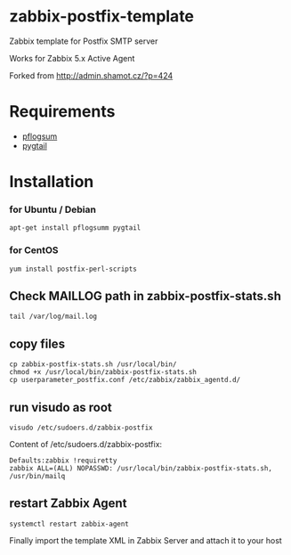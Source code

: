 # zabbix-postfix-template
Zabbix template for Postfix SMTP server

Works for Zabbix 5.x Active Agent

Forked from http://admin.shamot.cz/?p=424

# Requirements
* [pflogsum](http://jimsun.linxnet.com/postfix_contrib.html)
* [pygtail](https://pypi.org/project/pygtail/)

# Installation

### for Ubuntu / Debian
    apt-get install pflogsumm pygtail

### for CentOS
    yum install postfix-perl-scripts
    
## Check MAILLOG path in zabbix-postfix-stats.sh
    tail /var/log/mail.log

## copy files
    cp zabbix-postfix-stats.sh /usr/local/bin/
    chmod +x /usr/local/bin/zabbix-postfix-stats.sh
    cp userparameter_postfix.conf /etc/zabbix/zabbix_agentd.d/

## run visudo as root
    visudo /etc/sudoers.d/zabbix-postfix

Content of /etc/sudoers.d/zabbix-postfix:

    Defaults:zabbix !requiretty
    zabbix ALL=(ALL) NOPASSWD: /usr/local/bin/zabbix-postfix-stats.sh, /usr/bin/mailq

## restart Zabbix Agent
    systemctl restart zabbix-agent

Finally import the template XML in Zabbix Server and attach it to your host
